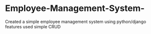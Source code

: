 # Employee-Management-System-
Created a simple employee management system using python/django features used simple CRUD
